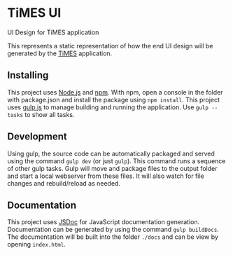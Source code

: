 # TiMES UI
UI Design for TiMES application

This represents a static representation of how the end UI design will be generated by the [TiMES] application.

## Installing

This project uses [Node.js] and [npm]. With npm, open a console in the folder with package.json and install the package using `npm install`. This project uses [gulp.js] to manage building and running the application. Use `gulp --tasks` to show all tasks.

## Development

Using gulp, the source code can be automatically packaged and served using the command `gulp dev` (or just `gulp`). This command runs a sequence of other gulp tasks. Gulp will move and package files to the output folder and start a local webserver from these files. It will also watch for file changes and rebuild/reload as needed.

## Documentation

This project uses [JSDoc] for JavaScript documentation generation. Documentation can be generated by using the command `gulp buildDocs`. The documentation will be built into the folder `./docs` and can be view by opening `index.html`.

[TiMES]: https://github.com/UNO-CSCI4970-SP20-BOB/TiMES "TiMES Repository"
[npm]: https://www.npmjs.com/ "npm's Website"
[Node.js]: https://nodejs.org/ "Node.js's Website"
[gulp.js]: https://gulpjs.com/ "gulp.js's Website"
[JSDoc]: https://jsdoc.app/ "JSDoc's Website"